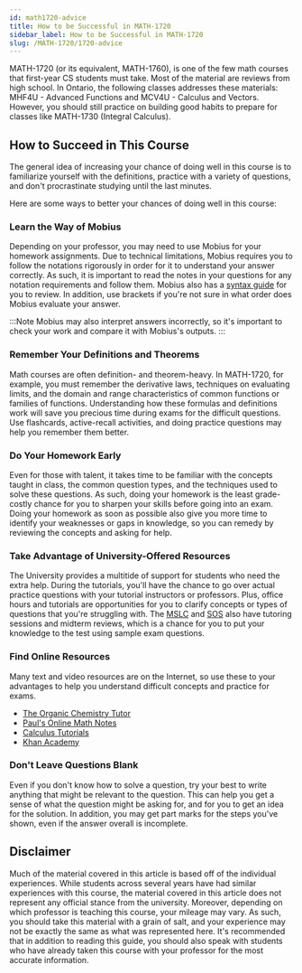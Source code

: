 ```yaml
---
id: math1720-advice
title: How to be Successful in MATH-1720
sidebar_label: How to be Successful in MATH-1720
slug: /MATH-1720/1720-advice
---
```


MATH-1720 (or its equivalent, MATH-1760), is one of the few math courses that first-year CS students must take. Most of the material are reviews from high school. In Ontario, the following classes addresses these materials: MHF4U - Advanced Functions and MCV4U - Calculus and Vectors. However, you should still practice on building good habits to prepare for classes like MATH-1730 (Integral Calculus).

## How to Succeed in This Course

The general idea of increasing your chance of doing well in this course is to familiarize yourself with the definitions, practice with a variety of questions, and don't procrastinate studying until the last minutes.

Here are some ways to better your chances of doing well in this course:

### Learn the Way of Mobius

Depending on your professor, you may need to use Mobius for your homework assignments. Due to technical limitations, Mobius requires you to follow the notations rigorously in order for it to understand your answer correctly. As such, it is important to read the notes in your questions for any notation requirements and follow them. Mobius also has a [syntax guide](https://www.digitaled.com/support/help/student/Content/STUD-ENTERING-RESPONSES/Enter-proper-math-syntax.htm) for you to review. In addition, use brackets if you're not sure in what order does Mobius evaluate your answer.

:::Note Mobius may also interpret answers incorrectly, so it's important to check your work and compare it with Mobius's outputs. :::

### Remember Your Definitions and Theorems

Math courses are often definition- and theorem-heavy. In MATH-1720, for example, you must remember the derivative laws, techniques on evaluating limits, and the domain and range characteristics of common functions or families of functions. Understanding how these formulas and definitions work will save you precious time during exams for the difficult questions. Use flashcards, active-recall activities, and doing practice questions may help you remember them better.

### Do Your Homework Early

Even for those with talent, it takes time to be familiar with the concepts taught in class, the common question types, and the techniques used to solve these questions. As such, doing your homework is the least grade-costly chance for you to sharpen your skills before going into an exam. Doing your homework as soon as possible also give you more time to identify your weaknesses or gaps in knowledge, so you can remedy by reviewing the concepts and asking for help.

### Take Advantage of University-Offered Resources

The University provides a multitide of support for students who need the extra help. During the tutorials, you'll have the chance to go over actual practice questions with your tutorial instructors or professors. Plus, office hours and tutorials are opportunities for you to clarify concepts or types of questions that you're struggling with. The [MSLC](https://www.uwindsor.ca/science/math/675/students) and [SOS](https://windsor.soscampus.com/) also have tutoring sessions and midterm reviews, which is a chance for you to put your knowledge to the test using sample exam questions.

### Find Online Resources

Many text and video resources are on the Internet, so use these to your advantages to help you understand difficult concepts and practice for exams.

- [The Organic Chemistry Tutor](https://www.youtube.com/watch?v=GiCojsAWRj0&list=PL0o_zxa4K1BWYThyV4T2Allw6zY0jEumv)
- [Paul's Online Math Notes](https://tutorial.math.lamar.edu/Classes/CalcI/CalcI.aspx)
- [Calculus Tutorials](https://math.hmc.edu/calculus/hmc-mathematics-calculus-online-tutorials/single-variable-calculus/)
- [Khan Academy](https://www.khanacademy.org/math/differential-calculus)

### Don't Leave Questions Blank

Even if you don't know how to solve a question, try your best to write anything that might be relevant to the question. This can help you get a sense of what the question might be asking for, and for you to get an idea for the solution. In addition, you may get part marks for the steps you've shown, even if the answer overall is incomplete.

## Disclaimer

Much of the material covered in this article is based off of the individual experiences. While students across several years have had similar experiences with this course, the material covered in this article does not represent any official stance from the university. Moreover, depending on which professor is teaching this course, your mileage may vary. As such, you should take this material with a grain of salt, and your experience may not be exactly the same as what was represented here. It's recommended that in addition to reading this guide, you should also speak with students who have already taken this course with your professor for the most accurate information.

